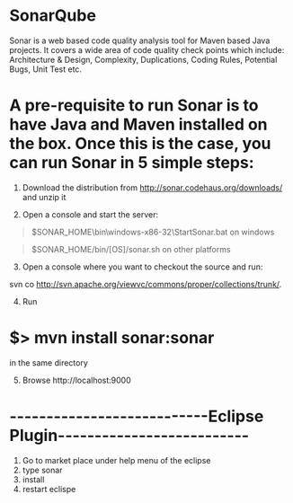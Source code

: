 # SonarQube
Sonar is a web based code quality analysis tool for Maven based Java projects. It covers a wide area of code quality check points which include: Architecture & Design, Complexity, Duplications, Coding Rules, Potential Bugs, Unit Test etc.


# A pre-requisite to run Sonar is to have Java and Maven installed on the box. Once this is the case, you can run Sonar in 5 simple steps:

1. Download the distribution from http://sonar.codehaus.org/downloads/ and unzip it

2. Open a console and start the server:

> $SONAR_HOME\bin\windows-x86-32\StartSonar.bat on windows

> $SONAR_HOME/bin/[OS]/sonar.sh on other platforms

3. Open a console where you want to checkout the source and run:

svn co http://svn.apache.org/viewvc/commons/proper/collections/trunk/.

4. Run 
# $>      mvn install sonar:sonar 
in the same directory

5. Browse http://localhost:9000

# ---------------------------Eclipse Plugin--------------------------
1) Go to market place under help menu of the eclipse
2) type sonar
3) install
4) restart eclispe

